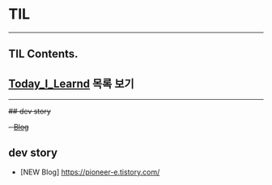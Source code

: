 # TIL

---

## TIL Contents.

## [Today_I_Learnd](./Today_I_Learnd/README.md) 목록 보기

---
~~## dev story~~

~~- [Blog](https://codingppushu.github.io/)~~

## dev story
- [NEW Blog] https://pioneer-e.tistory.com/
